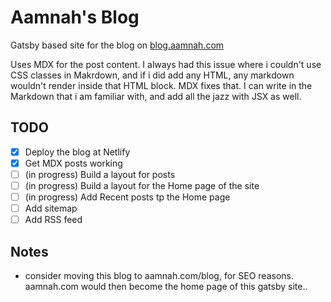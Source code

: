# Aamnah's Blog

Gatsby based site for the blog on [blog.aamnah.com](https://blog.aamnah.com)

Uses MDX for the post content. I always had this issue where i couldn't use CSS classes in Makrdown, and if i did add any HTML, any markdown wouldn't render inside that HTML block. MDX fixes that. I can write in the Markdown that i am familiar with, and add all the jazz with JSX as well.

## TODO

- [x] Deploy the blog at Netlify
- [x] Get MDX posts working
- [ ] (in progress) Build a layout for posts
- [ ] (in progress) Build a layout for the Home page of the site
- [ ] (in progress) Add Recent posts tp the Home page
- [ ] Add sitemap
- [ ] Add RSS feed

## Notes

- consider moving this blog to aamnah.com/blog, for SEO reasons. aamnah.com would then become the home page of this gatsby site..
